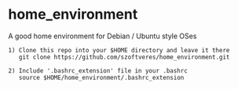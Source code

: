 # home_environment
A good home environment for Debian / Ubuntu style OSes

    1) Clone this repo into your $HOME directory and leave it there
       git clone https://github.com/szoftveres/home_environment.git

    2) Include '.bashrc_extension' file in your .bashrc
       source $HOME/home_environment/.bashrc_extension

